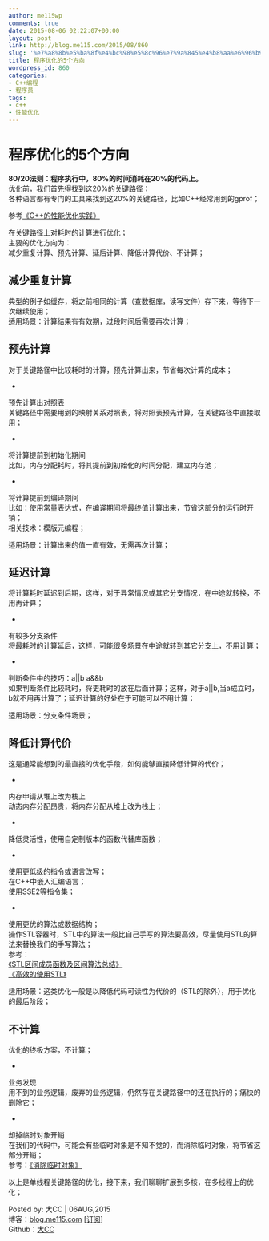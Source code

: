 ```yaml
---
author: me115wp
comments: true
date: 2015-08-06 02:22:07+00:00
layout: post
link: http://blog.me115.com/2015/08/860
slug: '%e7%a8%8b%e5%ba%8f%e4%bc%98%e5%8c%96%e7%9a%845%e4%b8%aa%e6%96%b9%e5%90%91'
title: 程序优化的5个方向
wordpress_id: 860
categories:
- C++编程
- 程序员
tags:
- c++
- 性能优化
---
```


# 程序优化的5个方向

 

**80/20法则：程序执行中，80%的时间消耗在20%的代码上。**      
优化前，我们首先得找到这20%的关键路径；      
各种语言都有专门的工具来找到这20%的关键路径，比如C++经常用到的gprof；

 

参考[《C++的性能优化实践》](http://www.cnblogs.com/me115/archive/2013/06/05/3117967.html)

 

在关键路径上对耗时的计算进行优化；     
主要的优化方向为：      
减少重复计算、预先计算、延后计算、降低计算代价、不计算；

 

## 减少重复计算

 

典型的例子如缓存，将之前相同的计算（查数据库，读写文件）存下来，等待下一次继续使用；     
适用场景：计算结果有有效期，过段时间后需要再次计算；

 

## 预先计算

 

对于关键路径中比较耗时的计算，预先计算出来，节省每次计算的成本；

 

  
  *     

预先计算出对照表         
关键路径中需要用到的映射关系对照表，将对照表预先计算，在关键路径中直接取用；

  
   
  *     

将计算提前到初始化期间         
比如，内存分配耗时，将其提前到初始化的时间分配，建立内存池；

  
   
  *     

将计算提前到编译期间         
比如：使用常量表达式，在编译期间将最终值计算出来，节省这部分的运行时开销；          
相关技术：模版元编程；

  
 

适用场景：计算出来的值一直有效，无需再次计算；

 

## 延迟计算

 

将计算耗时延迟到后期，这样，对于异常情况或其它分支情况，在中途就转换，不用再计算；

 

  
  *     

有较多分支条件         
将最耗时的计算延后，这样，可能很多场景在中途就转到其它分支上，不用计算；

  
   
  *     

判断条件中的技巧：a||b a&&b         
如果判断条件比较耗时，将更耗时的放在后面计算；这样，对于a||b,当a成立时，b就不用再计算了；延迟计算的好处在于可能可以不用计算；

  
 

适用场景：分支条件场景；

 

## 降低计算代价

 

这是通常能想到的最直接的优化手段，如何能够直接降低计算的代价；

 

  
  *     

内存申请从堆上改为栈上         
动态内存分配昂贵，将内存分配从堆上改为栈上；

  
   
  *     

降低灵活性，使用自定制版本的函数代替库函数； 

  
   
  *     

使用更低级的指令或语言改写；         
在C++中嵌入汇编语言；          
使用SSE2等指令集；

  
   
  *     

使用更优的算法或数据结构；         
操作STL容器时，STL中的算法一般比自己手写的算法要高效，尽量使用STL的算法来替换我们的手写算法；          
参考：          
[《STL区间成员函数及区间算法总结》](http://www.cnblogs.com/me115/p/4605211.html)          
[《高效的使用STL》](http://www.cnblogs.com/me115/p/4596543.html)

  
 

适用场景：这类优化一般是以降低代码可读性为代价的（STL的除外），用于优化的最后阶段；

 

## 不计算

 

优化的终极方案，不计算；

 

  
  *     

业务发现         
用不到的业务逻辑，废弃的业务逻辑，仍然存在关键路径中的还在执行的；痛快的删除它；

  
   
  *     

却掉临时对象开销         
在我们的代码中，可能会有些临时对象是不知不觉的，而消除临时对象，将节省这部分开销；          
参考：[《消除临时对象》](http://www.cnblogs.com/me115/p/4707169.html)

  
 

以上是单线程关键路径的优化，接下来，我们聊聊扩展到多核，在多线程上的优化；

 

Posted by: 大CC | 06AUG,2015     
博客：[blog.me115.com](http://blog.me115.com) [[订阅](http://blog.me115.com/feed)]      
Github：[大CC](https://github.com/me115)
